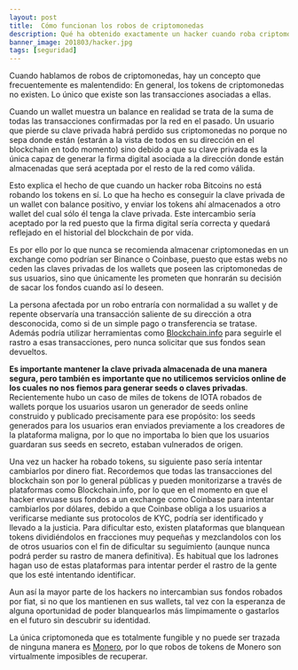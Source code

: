 ```yaml
---
layout: post
title:  Cómo funcionan los robos de criptomonedas
description: Qué ha obtenido exactamente un hacker cuando roba criptomonedas y maneras de poder evitarlo.
banner_image: 201803/hacker.jpg
tags: [seguridad]
---
```


Cuando hablamos de robos de criptomonedas, hay un concepto que frecuentemente es malentendido: En general, los tokens de criptomonedas no existen. Lo único que existe son las transacciones asociadas a ellas.

<!--more-->

Cuando un wallet muestra un balance en realidad se trata de la suma de todas las transacciones confirmadas por la red en el pasado. Un usuario que pierde su clave privada habrá perdido sus criptomonedas no porque no sepa donde están (estarán a la vista de todos en su dirección en el blockchain en todo momento) sino debido a que su clave privada es la única capaz de generar la firma digital asociada a la dirección donde están almacenadas que será aceptada por el resto de la red como válida.

Esto explica el hecho de que cuando un hacker roba Bitcoins no está robando los tokens en sí. Lo que ha hecho es conseguir la clave privada de un wallet con balance positivo, y enviar los tokens ahí almacenados a otro wallet del cual sólo él tenga la clave privada. Este intercambio sería aceptado por la red puesto que la firma digital sería correcta y quedará reflejado en el historial del blockchain de por vida.

Es por ello por lo que nunca se recomienda almacenar criptomonedas en un exchange como podrían ser Binance o Coinbase, puesto que estas webs no ceden las claves privadas de los wallets que poseen las criptomonedas de sus usuarios, sino que únicamente les prometen que honrarán su decisión de sacar los fondos cuando así lo deseen.

La persona afectada por un robo entraría con normalidad a su wallet y de repente observaría una transacción saliente de su dirección a otra desconocida, como si de un simple pago o transferencia se tratase. Además podría utilizar herramientas como <a rel="nofollow" href="https://blockchain.info">Blockchain.info</a> para seguirle el rastro a esas transacciones, pero nunca solicitar que sus fondos sean devueltos.

**Es importante mantener la clave privada almacenada de una manera segura, pero también es importante que no utilicemos servicios online de los cuales no nos fiemos para generar seeds o claves privadas**. Recientemente hubo un caso de miles de tokens de IOTA robados de wallets porque los usuarios usaron un generador de seeds online construido y publicado precisamente para ese propósito: los seeds generados para los usuarios eran enviados previamente a los creadores de la plataforma maligna, por lo que no importaba lo bien que los usuarios guardaran sus seeds en secreto, estaban vulnerados de origen.

Una vez un hacker ha robado tokens, su siguiente paso sería intentar cambiarlos por dinero fiat. Recordemos que todas las transacciones del blockchain son por lo general públicas y pueden monitorizarse a través de plataformas como Blockchain.info, por lo que en el momento en que el hacker envuase sus fondos a un exchange como Coinbase para intentar cambiarlos por dólares, debido a que Coinbase obliga a los usuarios a verificarse mediante sus protocolos de KYC, podría ser identificado y llevado a la justicia. Para dificultar esto, existen plataformas que blanquean tokens dividiéndolos en fracciones muy pequeñas y mezclandolos con los de otros usuarios con el fin de dificultar su seguimiento (aunque nunca podrá perder su rastro de manera definitiva). Es habitual que los ladrones hagan uso de estas plataformas para intentar perder el rastro de la gente que los esté intentando identificar.

Aun así la mayor parte de los hackers no intercambian sus fondos robados por fiat, si no que los mantienen en sus wallets, tal vez con la esperanza de alguna oportunidad de poder blanquearlos más limpimamente o gastarlos en el futuro sin descubrir su identidad.

La única criptomoneda que es totalmente fungible y no puede ser trazada de ninguna manera es [Monero](/que-es-monero/), por lo que robos de tokens de Monero son virtualmente imposibles de recuperar.

